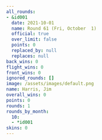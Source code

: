 ```yaml
---
all_rounds:
- &id001
  date: 2021-10-01
  name: Round 61 (Fri, October  1)
  official: true
  over_limit: false
  points: 0
  replaced_by: null
  replaces: null
back_wins: 0
flight_wins: 0
front_wins: 0
ignored_rounds: []
image: /assets/images/default.png
name: Harris, Jim
overall_wins: 0
points: 0
rounds: 1
rounds_by_month:
  10:
  - *id001
skins: 0
---
```

